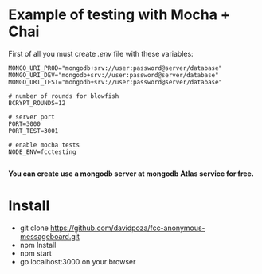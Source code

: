 Example of testing with Mocha + Chai
=====================================

First of all you must create *.env* file with these variables:
```
MONGO_URI_PROD="mongodb+srv://user:password@server/database"
MONGO_URI_DEV="mongodb+srv://user:password@server/database"
MONGO_URI_TEST="mongodb+srv://user:password@server/database"

# number of rounds for blowfish
BCRYPT_ROUNDS=12

# server port
PORT=3000
PORT_TEST=3001

# enable mocha tests
NODE_ENV=fcctesting


```
**You can create use a mongodb server at mongodb Atlas service for free.**

# Install
* git clone https://github.com/davidpoza/fcc-anonymous-messageboard.git
* npm Install
* npm start
* go localhost:3000 on your browser